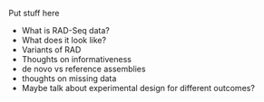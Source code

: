 Put stuff here

* What is RAD-Seq data?
* What does it look like?
* Variants of RAD
* Thoughts on informativeness
* de novo vs reference assemblies
* thoughts on missing data
* Maybe talk about experimental design for different outcomes?

